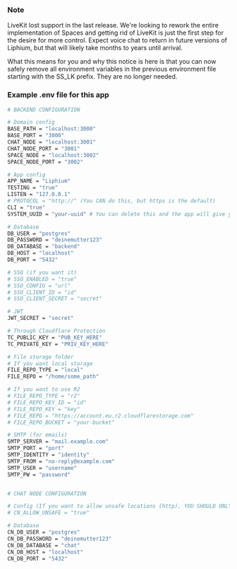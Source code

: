 ### Note

LiveKit lost support in the last release. We're looking to rework the entire implementation of Spaces and getting rid of LiveKit is just the first step for the desire for more control. Expect voice chat to return in future versions of Liphium, but that will likely take months to years until arrival.

What this means for you and why this notice is here is that you can now safely remove all environment variables in the previous environment file starting with the SS_LK prefix. They are no longer needed.

### Example .env file for this app

```bash
# BACKEND CONFIGURATION

# Domain config
BASE_PATH = "localhost:3000"
BASE_PORT = "3000"
CHAT_NODE = "localhost:3001"
CHAT_NODE_PORT = "3001"
SPACE_NODE = "localhost:3002"
SPACE_NODE_PORT = "3002"

# App config
APP_NAME = "Liphium"
TESTING = "true"
LISTEN = "127.0.0.1"
# PROTOCOL = "http://" (You CAN do this, but https is the default)
CLI = "true"
SYSTEM_UUID = "your-uuid" # You can delete this and the app will give you a random one

# Database
DB_USER = "postgres"
DB_PASSWORD = "deinemutter123"
DB_DATABASE = "backend"
DB_HOST = "localhost"
DB_PORT = "5432"

# SSO (if you want it)
# SSO_ENABLED = "true"
# SSO_CONFIG = "url"
# SSO_CLIENT_ID = "id"
# SSO_CLIENT_SECRET = "secret"

# JWT
JWT_SECRET = "secret"

# Through Cloudflare Protection
TC_PUBLIC_KEY = "PUB_KEY_HERE"
TC_PRIVATE_KEY = "PRIV_KEY_HERE"

# File storage folder
# If you want local storage
FILE_REPO_TYPE = "local"
FILE_REPO = "/home/some_path"

# If you want to use R2
# FILE_REPO_TYPE = "r2"
# FILE_REPO_KEY_ID = "id"
# FILE_REPO_KEY = "key"
# FILE_REPO = "https://account.eu.r2.cloudflarestorage.com"
# FILE_REPO_BUCKET = "your-bucket"

# SMTP (for emails)
SMTP_SERVER = "mail.example.com"
SMTP_PORT = "port"
SMTP_IDENTITY = "identity"
SMTP_FROM = "no-reply@example.com"
SMTP_USER = "username"
SMTP_PW = "password"


# CHAT NODE CONFIGURATION

# Config (If you want to allow unsafe locations (http), YOU SHOULD ONLY FOR TESTING)
# CN_ALLOW_UNSAFE = "true"

# Database
CN_DB_USER = "postgres"
CN_DB_PASSWORD = "deinemutter123"
CN_DB_DATABASE = "chat"
CN_DB_HOST = "localhost"
CN_DB_PORT = "5432"
```
